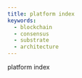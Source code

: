 ```yaml
---
title: platform index
keywords:
  - blockchain
  - consensus
  - substrate
  - architecture
---
```


platform index
